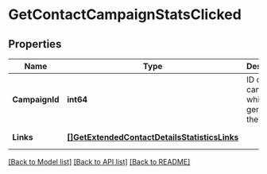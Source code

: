 # GetContactCampaignStatsClicked

## Properties
Name | Type | Description | Notes
------------ | ------------- | ------------- | -------------
**CampaignId** | **int64** | ID of the campaign which generated the event | [default to null]
**Links** | [**[]GetExtendedContactDetailsStatisticsLinks**](getExtendedContactDetails_statistics_links.md) |  | [default to null]

[[Back to Model list]](../README.md#documentation-for-models) [[Back to API list]](../README.md#documentation-for-api-endpoints) [[Back to README]](../README.md)


